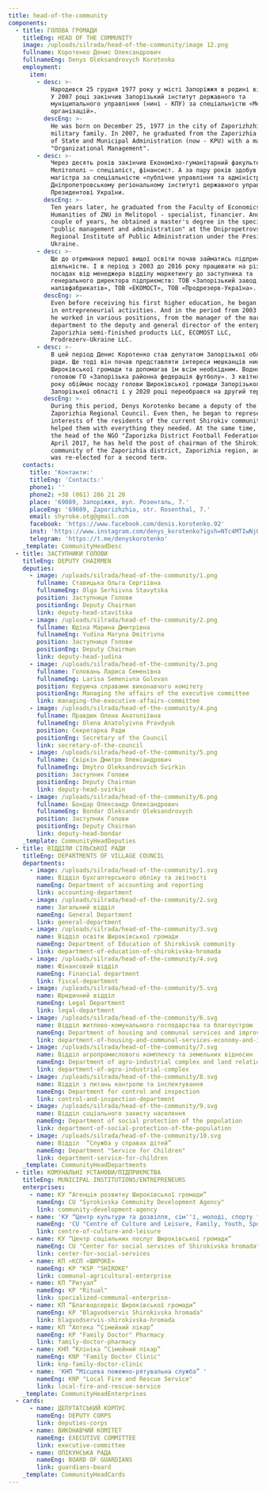 ```yaml
---
title: head-of-the-community
components:
  - title: ГОЛОВА ГРОМАДИ
    titleEng: HEAD OF THE COMMUNITY
    image: /uploads/silrada/head-of-the-community/image 12.png
    fullname: Коротенко Денис Олександрович
    fullnameEng: Denys Oleksandrovych Korotenko
    employment:
      item:
        - desc: >-
            Народився 25 грудня 1977 року у місті Запоріжжя в родині військових.
            У 2007 році закінчив Запорізький інститут державного та
            муніципального управління (нині - КПУ) за спеціальністю «Менеджмент
            організацій».
          descEng: >-
            He was born on December 25, 1977 in the city of Zaporizhzhia in a
            military family. In 2007, he graduated from the Zaporizhia Institute
            of State and Municipal Administration (now - KPU) with a major in
            "Organizational Management".
        - desc: >-
            Через десять років закінчив Економіко-гуманітарний факультет ЗНУ у
            Мелітополі – спеціаліст, фінансист. А за пару років здобув ступінь
            магістра за спеціальністю «публічне управління та адміністрування» у
            Дніпропетровському регіональному інституті державного управління при
            Президентові України.
          descEng: >-
            Ten years later, he graduated from the Faculty of Economics and
            Humanities of ZNU in Melitopol - specialist, financier. And in a
            couple of years, he obtained a master's degree in the specialty
            "public management and administration" at the Dnipropetrovsk
            Regional Institute of Public Administration under the President of
            Ukraine.
        - desc: >-
            Ще до отримання першої вищої освіти почав займатись підприємницькою
            діяльністю. І в період з 2003 до 2016 року працювати на різних
            посадах від менеджера відділу маркетингу до заступника та
            генерального директора підприємств: ТОВ «Запорізький завод
            напівфабрикатів», ТОВ «ЕКОМОСТ», ТОВ «Продрезерв-Україна».
          descEng: >-
            Even before receiving his first higher education, he began to engage
            in entrepreneurial activities. And in the period from 2003 to 2016,
            he worked in various positions, from the manager of the marketing
            department to the deputy and general director of the enterprises:
            Zaporizhia semi-finished products LLC, ECOMOST LLC,
            Prodrezerv-Ukraine LLC.
        - desc: >-
            В цей період Денис Коротенко став депутатом Запорізької обласної
            ради. Ще тоді він почав представляти інтереси мешканців нинішньої
            Широківської громади та допомагав їм всім необхідним. Водночас став
            головою ГО «Запорізька районна федерація футболу». З квітня 2017
            року обіймає посаду голови Широківської громади Запорізького району,
            Запорізької області і у 2020 році переобрався на другий термін.
          descEng: >-
            During this period, Denys Korotenko became a deputy of the
            Zaporizhia Regional Council. Even then, he began to represent the
            interests of the residents of the current Shirokiv community and
            helped them with everything they needed. At the same time, he became
            the head of the NGO "Zaporizka District Football Federation". Since
            April 2017, he has held the post of chairman of the Shirokiv
            community of the Zaporizhia district, Zaporizhia region, and in 2020
            was re-elected for a second term.
    contacts:
      title: 'Контакти:'
      titleEng: 'Contacts:'
      phone1: ''
      phone2: +38 (061) 286 21 20
      place: '69089, Запоріжжя, вул. Розенталь, 7.'
      placeEng: '69089, Zaporizhzhia, str. Rosenthal, 7.'
      email: shyroke.otg@gmail.com
      facebook: 'https://www.facebook.com/denis.korotenko.92'
      inst: 'https://www.instagram.com/denys_korotenko?igsh=NTc4MTIwNjQ2YQ=='
      telegram: 'https://t.me/denyskorotenko'
    _template: CommunityHeadDesc
  - title: ЗАСТУПНИКИ ГОЛОВИ
    titleEng: DEPUTY CHAIRMEN
    deputies:
      - image: /uploads/silrada/head-of-the-community/1.png
        fullname: Ставицька Ольга Сергіївна
        fullnameEng: Olga Serhiivna Stavytska
        position: Заступниця Голови
        positionEng: Deputy Chairman
        link: deputy-head-stavitska
      - image: /uploads/silrada/head-of-the-community/2.png
        fullname: Юдіна Марина Дмитрівна
        fullnameEng: Yudina Maryna Dmitrivna
        position: Заступниця Голови
        positionEng: Deputy Chairman
        link: deputy-head-judina
      - image: /uploads/silrada/head-of-the-community/3.png
        fullname: Головань Лариса Семенівна
        fullnameEng: Larisa Semenivna Golovan
        position: Керуюча справами виконавчого комітету
        positionEng: Managing the affairs of the executive committee
        link: managing-the-executive-affairs-committee
      - image: /uploads/silrada/head-of-the-community/4.png
        fullname: Правдюк Олена Анатоліївна
        fullnameEng: Olena Anatolyivna Pravdyuk
        position: Секретарка Ради
        positionEng: Secretary of the Council
        link: secretary-of-the-council
      - image: /uploads/silrada/head-of-the-community/5.png
        fullname: Свіркін Дмитро Олександрович
        fullnameEng: Dmytro Oleksandrovich Svirkin
        position: Заступник Голови
        positionEng: Deputy Chairman
        link: deputy-head-svirkin
      - image: /uploads/silrada/head-of-the-community/6.png
        fullname: Бондар Олександр Олександрович
        fullnameEng: Bondar Oleksandr Oleksandrovych
        position: Заступник Голови
        positionEng: Deputy Chairman
        link: deputy-head-bondar
    _template: CommunityHeadDeputies
  - title: ВІДДІЛИ СІЛЬСЬКОЇ РАДИ
    titleEng: DEPARTMENTS OF VILLAGE COUNCIL
    departments:
      - image: /uploads/silrada/head-of-the-community/1.svg
        name: Відділ бухгалтерського обліку та звітності
        nameEng: Department of accounting and reporting
        link: accounting-department
      - image: /uploads/silrada/head-of-the-community/2.svg
        name: Загальний відділ
        nameEng: General Department
        link: general-department
      - image: /uploads/silrada/head-of-the-community/3.svg
        name: Відділ освіти Широківської громади
        nameEng: Department of Education of Shirokivsk community
        link: department-of-education-of-shirokivska-hromada
      - image: /uploads/silrada/head-of-the-community/4.svg
        name: Фінансовий відділ
        nameEng: Financial department
        link: fiscal-department
      - image: /uploads/silrada/head-of-the-community/5.svg
        name: Юридичний відділ
        nameEng: Legal Department
        link: legal-department
      - image: /uploads/silrada/head-of-the-community/6.svg
        name: Відділ житлово-комунального господарства та благоустрою
        nameEng: Department of housing and communal services and improvement
        link: department-of-housing-and-communal-services-economy-and-improvement
      - image: /uploads/silrada/head-of-the-community/7.svg
        name: Відділ агропромислового комплексу та земельних відносин
        nameEng: Department of agro-industrial complex and land relations
        link: department-of-agro-industrial-complex
      - image: /uploads/silrada/head-of-the-community/8.svg
        name: Відділ з питань контролю та інспектування
        nameEng: Department for control and inspection
        link: control-and-inspection-department
      - image: /uploads/silrada/head-of-the-community/9.svg
        name: Відділ соціального захисту населення
        nameEng: Department of social protection of the population
        link: department-of-social-protection-of-the-population
      - image: /uploads/silrada/head-of-the-community/10.svg
        name: Відділ  “Служба у справах дітей”
        nameEng: Department "Service for Children"
        link: department-service-for-children
    _template: CommunityHeadDepartments
  - title: КОМУНАЛЬНІ УСТАНОВИ/ПІДПРИЄМСТВА
    titleEng: MUNICIPAL INSTITUTIONS/ENTREPRENEURS
    enterprises:
      - name: КУ “Агенція розвитку Широківської громади”
        nameEng: CU "Syrokivska Community Development Agency"
        link: community-development-agency
      - name: 'КУ “Центр культури та дозвілля, сім''ї, молоді, спорту та туризму”'
        nameEng: 'CU "Centre of Culture and Leisure, Family, Youth, Sports and Tourism"'
        link: centre-of-culture-and-leisure
      - name: КУ “Центр соціальних послуг Широківської громади”
        nameEng: CU "Center for social services of Shirokivska hromada"
        link: center-for-social-services
      - name: КП «КСП «ШИРОКЕ»
        nameEng: KP "KSP "SHIROKE"
        link: communal-agricultural-enterprise
      - name: КП “Ритуал”
        nameEng: KP "Ritual"
        link: specialized-communal-enterprise-
      - name: КП “Благводсервіс Широківської громади”
        nameEng: KP "Blagvodservis Shirokivska hromada"
        link: blagvodservis-shirokivska-hromada
      - name: КП “Аптека “Сімейний лікар”
        nameEng: KP "Family Doctor" Pharmacy
        link: family-doctor-pharmacy
      - name: КНП “Клініка “Сімейний лікар”
        nameEng: KNP "Family Doctor Clinic"
        link: knp-family-doctor-clinic
      - name: 'КНП “Місцева пожежно-рятувальна служба” '
        nameEng: KNP "Local Fire and Rescue Service"
        link: local-fire-and-rescue-service
    _template: CommunityHeadEnterprises
  - cards:
      - name: ДЕПУТАТСЬКИЙ КОРПУС
        nameEng: DEPUTY CORPS
        link: deputies-corps
      - name: ВИКОНАВЧИЙ КОМІТЕТ
        nameEng: EXECUTIVE COMMITTEE
        link: executive-committee
      - name: ОПІКУНСЬКА РАДА
        nameEng: BOARD OF GUARDIANS
        link: guardians-board
    _template: CommunityHeadCards
---
```


